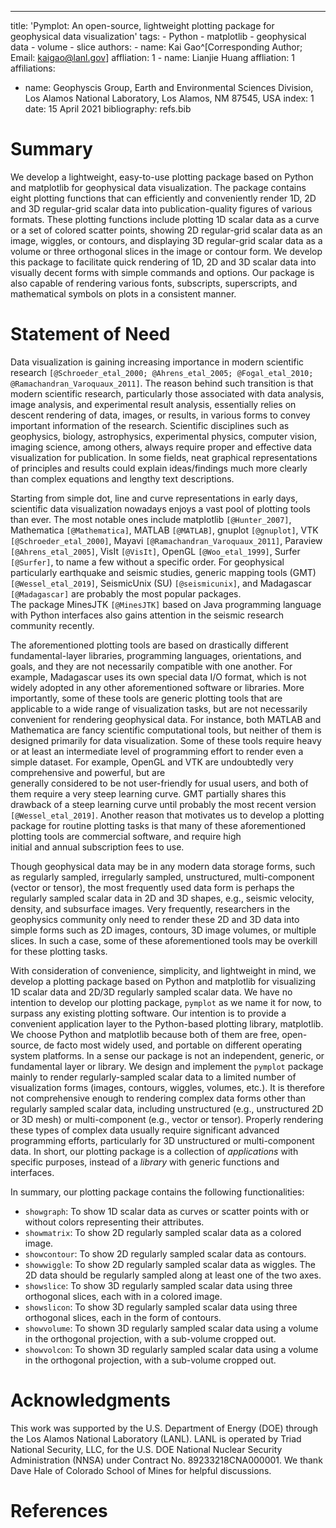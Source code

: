 ---
title: 'Pymplot: An open-source, lightweight plotting package for geophysical data visualization'
tags: 
	- Python
	- matplotlib
	- geophysical data
	- volume
	- slice
authors:
	- name: Kai Gao^[Corresponding Author; Email: kaigao@lanl.gov]
	  affliation: 1
	- name: Lianjie Huang
	  affliation: 1
affiliations:
 - name: Geophyscis Group, Earth and Environmental Sciences Division, Los Alamos National Laboratory, Los Alamos, NM 87545, USA
   index: 1
date: 15 April 2021
bibliography: refs.bib

# Summary
We develop a lightweight, easy-to-use plotting package based on Python 
and matplotlib for geophysical data visualization. The package contains eight 
plotting functions that can efficiently and conveniently render 1D, 2D and 3D
regular-grid scalar data into publication-quality figures of various 
formats. These plotting functions include plotting 1D scalar data as 
a curve or a set of colored scatter points, showing 2D regular-grid 
scalar data as an image, wiggles, or contours, and displaying 3D 
regular-grid scalar data as a volume or three orthogonal slices in the 
image or contour form.  We develop this package to facilitate quick 
rendering of 1D, 2D and 3D scalar data into visually decent forms with 
simple commands and options. Our package is also capable of rendering 
various fonts, subscripts, superscripts, and mathematical symbols on 
plots in a consistent manner. 

# Statement of Need
Data visualization is gaining increasing importance in modern scientific 
research `[@Schroeder_etal_2000; @Ahrens_etal_2005; @Fogal_etal_2010; @Ramachandran_Varoquaux_2011]`. 
The reason behind such transition is that modern scientific research, 
particularly those associated with data analysis, image analysis, and 
experimental result analysis, essentially relies on descent rendering of 
data, images, or results, in various forms to convey important 
information of the research. Scientific disciplines such as geophysics, 
biology, astrophysics, experimental physics, computer vision, imaging 
science, among others, always require proper and effective data 
visualization for publication. In some fields, neat graphical 
representations of principles and results could explain ideas/findings 
much more clearly than complex equations and lengthy text descriptions. 

Starting from simple dot, line and curve representations in early days, 
scientific data visualization nowadays enjoys a vast pool of plotting 
tools than ever. The most notable ones include matplotlib 
`[@Hunter_2007]`, Mathematica `[@Mathematica]`, MATLAB 
`[@MATLAB]`, gnuplot `[@gnuplot]`, VTK 
`[@Schroeder_etal_2000]`, Mayavi 
`[@Ramachandran_Varoquaux_2011]`, Paraview `[@Ahrens_etal_2005]`, 
VisIt `[@VisIt]`, OpenGL `[@Woo_etal_1999]`, Surfer 
`[@Surfer]`, to name a few without a specific order. For geophysical 
particularly earthquake and seismic studies, generic mapping tools (GMT) 
`[@Wessel_etal_2019]`, SeismicUnix (SU) `[@seismicunix]`, and 
Madagascar `[@Madagascar]` are probably the most popular packages.  
The package MinesJTK `[@MinesJTK]` based on Java programming language 
with Python interfaces also gains attention in the seismic research 
community recently. 

The aforementioned plotting tools are based on drastically different 
fundamental-layer libraries, programming languages, orientations, and 
goals, and they are not necessarily compatible with one another. For 
example, Madagascar uses its own special data I/O format, which is not 
widely adopted in any other aforementioned software or libraries. More 
importantly, some of these tools are generic plotting tools that are 
applicable to a wide range of visualization tasks, but are not 
necessarily convenient for rendering geophysical data. For instance, both 
MATLAB and Mathematica are fancy scientific computational tools, but 
neither of them is designed primarily for data visualization. Some of 
these tools require heavy or at least an intermediate level of 
programming effort to render even a simple dataset.  For example, OpenGL 
and VTK are undoubtedly very comprehensive and powerful, but are  
generally considered to be not user-friendly for usual users, and both of 
them require a very steep learning curve. GMT partially shares this 
drawback of a steep learning curve until probably the most recent version 
`[@Wessel_etal_2019]`.  Another reason that motivates us to develop 
a plotting package for routine plotting tasks is that many of these 
aforementioned plotting tools are commercial software, and require high  
initial and annual subscription fees to use. 

Though geophysical data may be in any modern data storage forms, such as 
regularly sampled, irregularly sampled, unstructured, multi-component 
(vector or tensor), the most frequently used data form is perhaps the 
regularly sampled scalar data in 2D and 3D shapes, e.g., seismic 
velocity, density, and subsurface images. Very frequently, researchers in 
the geophysics community only need to render these 2D and 3D data into  
simple forms such as 2D images, contours, 3D image volumes, or multiple 
slices. In such a case, some of these aforementioned tools may be 
overkill for these plotting tasks. 

With consideration of convenience, simplicity, and lightweight in mind, 
we develop a plotting package based on Python and matplotlib for 
visualizing 1D scalar data and 2D/3D regularly sampled scalar data. We have no intention to develop our plotting package, `pymplot` as we name it for now, to surpass any existing plotting software. Our 
intention is to provide a convenient application layer to the Python-based
plotting library, matplotlib. We choose Python and matplotlib because 
both of them are free, open-source, de facto most widely used, and 
portable on different operating system platforms. In a sense our package 
is not an independent, generic, or fundamental layer or library.  We 
design and implement the `pymplot` package mainly to render 
regularly-sampled scalar data to a limited number of visualization forms 
(images, contours, wiggles, volumes, etc.). It is therefore not 
comprehensive enough to rendering complex data forms other than regularly 
sampled scalar data, including unstructured (e.g., unstructured 2D or 3D 
mesh) or multi-component (e.g., vector or tensor). Properly rendering 
these types of complex data usually require significant advanced 
programming efforts, particularly for 3D unstructured or multi-component 
data. In short, our plotting package is a collection of 
*applications* with specific purposes, instead of 
a *library* with generic functions and interfaces.

In summary, our plotting package contains the following functionalities:
- `showgraph`: To show 1D scalar data as curves or scatter points with or without colors representing their attributes.
- `showmatrix`: To show 2D regularly sampled scalar data as a colored image. 
- `showcontour`: To show 2D regularly sampled scalar data as contours.
- `showwiggle`: To show 2D regularly sampled scalar data as wiggles. The 2D data should be regularly sampled along at least one of the two axes.
- `showslice`: To show 3D regularly sampled scalar data using three orthogonal slices, each with in a colored image. 
- `showslicon`: To show 3D regularly sampled scalar data using three orthogonal slices, each in the form of contours.  
- `showvolume`: To shown 3D regularly sampled scalar data using a volume in the orthogonal projection, with a sub-volume cropped out.
- `showvolcon`: To shown 3D regularly sampled scalar data using a volume in the orthogonal projection, with a sub-volume cropped out.

# Acknowledgments
This work was supported by the U.S. Department of Energy (DOE) through 
the Los Alamos National Laboratory (LANL). LANL is operated by Triad 
National Security, LLC, for the U.S. DOE National Nuclear Security 
Administration (NNSA) under Contract No. 89233218CNA000001. We thank 
Dave Hale of Colorado School of Mines for helpful discussions.

# References
